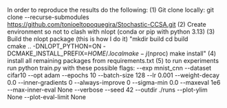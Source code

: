 In order to reproduce the results do the following:
(1) Git clone locally:
git clone --recurse-submodules https://github.com/tonioeltopoquegira/Stochastic-CCSA.git
(2) Create environment so not to clash with nlopt (conda or pip with python 3.13)
(3) Build the nlopt package (this is how I do it)
"mkdir build
cd build  
cmake .. -DNLOPT_PYTHON=ON -DCMAKE_INSTALL_PREFIX=$HOME/.local
make -j$(nproc)
make install"
(4) install all remaining packages from requirements.txt
(5) to run experiments run python train.py with these possible flags:
--exp mnist_cnn
--dataset cifar10
--opt adam
--epochs 10
--batch-size 128
--lr 0.001
--weight-decay 0.0
--inner-gradients 0
--always-improve 0
--sigma-min 0.0
--maxeval 1e6
--max-inner-eval None
--verbose
--seed 42
--outdir ./runs
--plot-ylim None
--plot-eval-limit None


